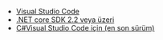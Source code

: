 * [Visual Studio Code](https://code.visualstudio.com/download)
* [.NET core SDK 2.2 veya üzeri](https://www.microsoft.com/net/download/all)
* [C#Visual Studio Code için (en son sürüm)](https://marketplace.visualstudio.com/items?itemName=ms-vscode.csharp)